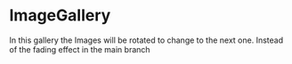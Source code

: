 # ImageGallery

In this gallery the Images will be rotated to change to the next one. Instead of the fading effect in the main branch
